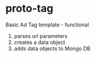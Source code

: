 # proto-tag

Basic Ad Tag template - functional
  1) parses url parameters
  2) creates a data object
  3) adds data objects to Mongo DB
  
